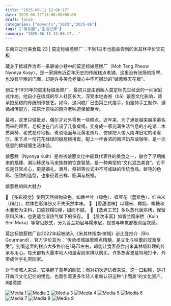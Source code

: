 ```yaml
---
title: "2025-06-11 12:06:17"
date: 2025-06-11T11:00:00+08:00
draft: false
categories: ["moments","2025","2025-06"]
tags: ["朋友圈","生活记录"]
summary: "2025-06-11 12:06:17..."
---
```


东南亚之行美食篇 23 | 莫定标娘惹糕厂：不到1马币也能品尝到的米其林平价天花板

藏身于槟城乔治市一条静谧小巷中的莫定标娘惹糕厂（Moh Teng Pheow Nyonya Koay），是一家拥有近百年历史的传统糕点老铺。这里没有张扬的招牌，也没有华丽的门面，却是许多美食老饕心中不可撼动的“娘惹糕天花板”。

创立于1933年的莫定标娘惹糕厂，最初只是由创始人莫定标先生经营的一间家庭式作坊。他自小在槟城的华人社区长大，深受本地峇峇（bā）娘惹文化影响，师承娘惹糕的传统制作技艺。如今，这间糕厂已由第三代接手，仍坚持手工制作、遵循祖传配方，把原汁原味的南洋老味道保留至今。

最初，这里只做批发，偶尔才对外零售一些糕点。近年来，为了满足越来越多慕名而来的顾客，老板也在门店设了几张桌椅，变身成一家充满生活气息的小吃馆：木质桌椅、老式花砖地板、斑驳墙面与泛黄老照片，仿佛把人带入南洋旧宅的老客厅。坐下点一份花花绿绿的娘惹糕拼盘，配上一杯香浓的南洋奶茶或咖啡，是一次惬意的槟城慢生活体验。

娘惹糕（Nyonya Kuih）是峇峇娘惹文化中最具代表性的美食之一，融合了早期南来的福建、潮汕移民与马来族群的饮食智慧，是一种典型的“文化混血美食”。它不仅是日常点心，更是婚礼、满月、祭祖等仪式中不可或缺的传统食品。鲜艳的色彩、细致的造型，也象征着吉祥、圆满与祝福。

娘惹糕的四大魅力

🌈 【多彩视觉】使用天然植物染色，如香兰叶（绿色）、蝶豆花（蓝紫色）、红曲米（粉红），糕体色彩缤纷又不失天然本味。
🍬 【香甜滋味】以糯米、椰奶、椰糖和木薯粉为主料，口感软糯Q弹，甜而不腻。
🥧 【蒸煮工艺】多以蒸代替烘烤，保留原料风味，也更适合湿热气候下的保存。
🍭 【层次丰富】如香兰糯米糕（Kuih Seri Muka）等常见款式，分为香兰奶层与糯米层，视觉与味觉都极具层次感。

莫定标娘惹糕厂自2022年起被纳入《米其林指南·槟城》必比登推介（Bib Gourmand），官方评价其为：“传承槟城娘惹糕点精髓，是文化与味蕾的双重享受”。别看这里的糕点大多售价在1马币左右，却能让食客品尝出米其林级料理的传承与用心。每天都有大量本地人和游客前来排队购买，许多旅客更是特地打卡、外带成伴手礼带回家。

对于槟城人来说，它唤醒了童年的回忆；而对初次造访者来说，这一口甜糯，是打开南洋文化记忆的钥匙，也吸引着更多年轻人重新认识这种“小而美”的文化资产。
​
​#娘惹糕

![Media 1](/Moments/photos/2025-06-11/202506111206170.jpg)
![Media 2](/Moments/photos/2025-06-11/202506111206171.jpg)
![Media 3](/Moments/photos/2025-06-11/202506111206172.jpg)
![Media 4](/Moments/photos/2025-06-11/202506111206173.jpg)
![Media 5](/Moments/photos/2025-06-11/202506111206174.jpg)
![Media 6](/Moments/photos/2025-06-11/202506111206175.jpg)
![Media 7](/Moments/photos/2025-06-11/202506111206176.jpg)
![Media 8](/Moments/photos/2025-06-11/202506111206177.jpg)
![Media 9](/Moments/photos/2025-06-11/202506111206178.jpg)

